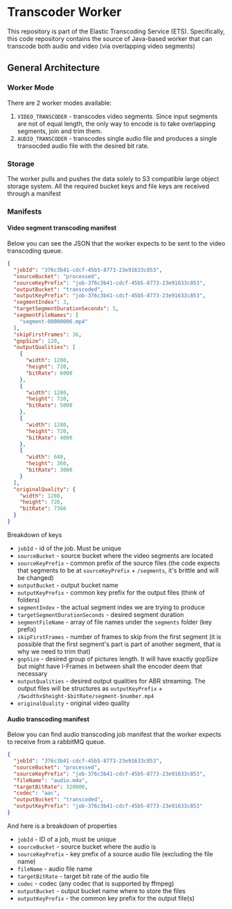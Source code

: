 # Transcoder Worker

This repository is part of the Elastic Transcoding Service (ETS). Specifically, this code repository contains the source of Java-based worker that can transcode both audio and video (via overlapping video segments)

## General Architecture
### Worker Mode
There are 2 worker modes available:
1. `VIDEO_TRANSCODER` - transcodes video segments. Since input segments are not of equal length, the only way to encode is to take overlapping segments, join and trim them.
2. `AUDIO_TRANSCODER` - transcodes single audio file and produces a single transocded audio file with the desired bit rate.

### Storage
The worker pulls and pushes the data solely to S3 compatible large object storage system. All the required bucket keys and file keys are received through a manifest

### Manifests
#### Video segment transcoding manifest

Below you can see the JSON that the worker expects to be sent to the video transcoding queue.

```json
{
  "jobId": "376c3b41-cdcf-45b5-8773-23e91633c853",
  "sourceBucket": "processed",
  "sourceKeyPrefix": "job-376c3b41-cdcf-45b5-8773-23e91633c853",
  "outputBucket": "transcoded",
  "outputKeyPrefix": "job-376c3b41-cdcf-45b5-8773-23e91633c853",
  "segmentIndex": 3,
  "targetSegmentDurationSeconds": 5,
  "segmentFileNames": [
    "segment-00000006.mp4"
  ],
  "skipFirstFrames": 36,
  "gopSize": 120,
  "outputQualities": [
    {
      "width": 1280,
      "height": 720,
      "bitRate": 6000
    },
    {
      "width": 1280,
      "height": 720,
      "bitRate": 5000
    },
    {
      "width": 1280,
      "height": 720,
      "bitRate": 4000
    },
    {
      "width": 640,
      "height": 360,
      "bitRate": 3000
    }
  ],
  "originalQuality": {
    "width": 1280,
    "height": 720,
    "bitRate": 7366
  }
}
```

Breakdown of keys
* `jobId` - id of the job. Must be unique
* `sourceBucket` - source bucket where the video segments are located 
* `sourceKeyPrefix` - common prefix of the source files (the code expects that segments to be at `sourceKeyPrefix` + `/segments`, it's brittle and will be changed)
* `outputBucket` - output bucket name
* `outputKeyPrefix` - common key prefix for the output files (think of folders)
* `segmentIndex` - the actual segment index we are trying to produce
* `targetSegmentDurationSeconds` - desired segment duration
* `segmentFileName` - array of file names under the `segments` folder (key prefix)
* `skipFirstFrames` - number of frames to skip from the first segment (it is possible that the first segment's part is part of another segment, that is why we need to trim that)
* `gopSize` - desired group of pictures length. It will have exactly gopSize but might have I-Frames in between shall the encoder deem that necessary
* `outputQualities` - desired output qualities for ABR streaming. The output files will be structures as `outputKeyPrefix` + `/$widthx$height-$bitRate/segment-$number.mp4`
* `originalQuality` - original video quality

#### Audio transcoding manifest

Below you can find audio transcoding job manifest that the worker expects to receive from a rabbitMQ queue.

```json
{
  "jobId": "376c3b41-cdcf-45b5-8773-23e91633c853",
  "sourceBucket": "processed",
  "sourceKeyPrefix": "job-376c3b41-cdcf-45b5-8773-23e91633c853",
  "fileName": "audio.m4a",
  "targetBitRate": 320000,
  "codec": "aac",
  "outputBucket": "transcoded",
  "outputKeyPrefix": "job-376c3b41-cdcf-45b5-8773-23e91633c853"
}
```

And here is a breakdown of properties
* `jobId` - ID of a job, must be unique
* `sourceBucket` - source bucket where the audio is
* `sourceKeyPrefix` - key prefix of a source audio file (excluding the file name)
* `fileName` - audio file name
* `targetBitRate` - target bit rate of the audio file
* `codec` - codec (any codec that is supported by ffmpeg)
* `outputBucket` - output bucket name where to store the files
* `outputKeyPrefix` - the common key prefix for the output file(s)
